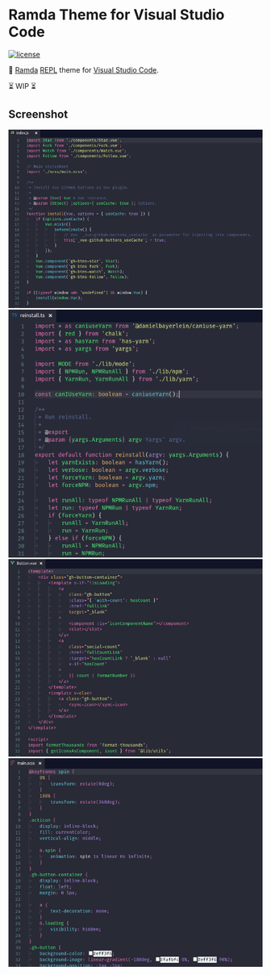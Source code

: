 # Ramda Theme for Visual Studio Code
[![license](https://img.shields.io/github/license/gluons/vscode-ramda-theme.svg?style=flat-square)](./LICENSE)

🐏 [Ramda](http://ramdajs.com/) [REPL](http://ramdajs.com/repl/) theme for [Visual Studio Code](https://code.visualstudio.com/).

⏳ WIP ⏳

## Screenshot

<div align="center">
	<img src="./images/screenshot-js.png" alt="JavaScript">
	<br>
	<img src="./images/screenshot-ts.png" alt="TypeScript">
	<br>
	<img src="./images/screenshot-vue.png" alt="Vue">
	<br>
	<img src="./images/screenshot-scss.png" alt="SCSS">
</div>
